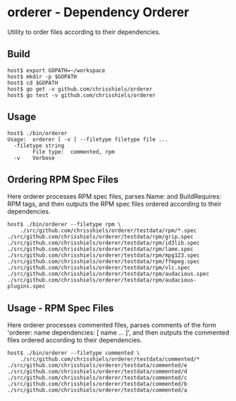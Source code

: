 # orderer - Dependency Orderer

Utility to order files according to their dependencies.


## Build

    host$ export GOPATH=~/workspace
    host$ mkdir -p $GOPATH
    host$ cd $GOPATH
    host$ go get -v github.com/chrisshiels/orderer
    host$ go test -v github.com/chrisshiels/orderer


## Usage

    host$ ./bin/orderer
    Usage:  orderer [ -v ] --filetype filetype file ...
      -filetype string
    	    File type:  commented, rpm
      -v	Verbose


## Ordering RPM Spec Files

Here orderer processes RPM spec files, parses Name: and BuildRequires:
RPM tags, and then outputs the RPM spec files ordered according to their
dependencies.

    host$ ./bin/orderer --filetype rpm \
        ./src/github.com/chrisshiels/orderer/testdata/rpm/*.spec
    ./src/github.com/chrisshiels/orderer/testdata/rpm/grip.spec
    ./src/github.com/chrisshiels/orderer/testdata/rpm/id3lib.spec
    ./src/github.com/chrisshiels/orderer/testdata/rpm/lame.spec
    ./src/github.com/chrisshiels/orderer/testdata/rpm/mpg123.spec
    ./src/github.com/chrisshiels/orderer/testdata/rpm/ffmpeg.spec
    ./src/github.com/chrisshiels/orderer/testdata/rpm/vlc.spec
    ./src/github.com/chrisshiels/orderer/testdata/rpm/audacious.spec
    ./src/github.com/chrisshiels/orderer/testdata/rpm/audacious-plugins.spec


## Usage - RPM Spec Files

Here orderer processes commented files, parses comments of the form
'orderer: name dependencies: [ name ... ]', and then outputs the commented
files ordered according to their dependencies.

    host$ ./bin/orderer --filetype commented \
        ./src/github.com/chrisshiels/orderer/testdata/commented/*
    ./src/github.com/chrisshiels/orderer/testdata/commented/e
    ./src/github.com/chrisshiels/orderer/testdata/commented/d
    ./src/github.com/chrisshiels/orderer/testdata/commented/c
    ./src/github.com/chrisshiels/orderer/testdata/commented/b
    ./src/github.com/chrisshiels/orderer/testdata/commented/a
